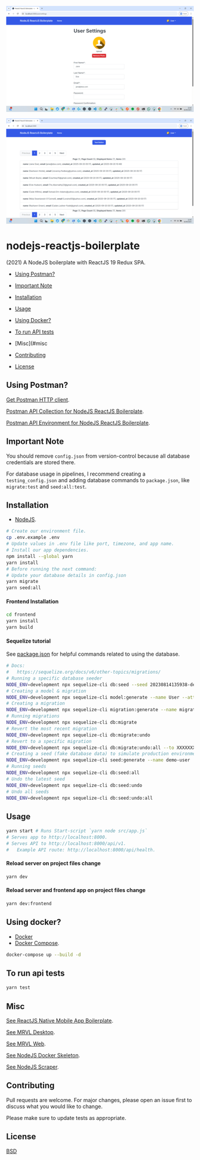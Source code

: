 ![nodejs-reactjs-boilerplate.png](https://github.com/kkamara/useful/blob/main/nodejs-reactjs-boilerplate.png?raw=true)

![nodejs-reactjs-boilerplate2.png](https://github.com/kkamara/useful/blob/main/nodejs-reactjs-boilerplate2.png?raw=true)

# nodejs-reactjs-boilerplate

(2021) A NodeJS boilerplate with ReactJS 19 Redux SPA.

* [Using Postman?](#postman)

* [Important Note](#important-note)

* [Installation](#installation)

* [Usage](#usage)

* [Using Docker?](#using-docker)

* [To run API tests](#to-run-api-tests)

* [Misc](#misc

* [Contributing](#contributing)

* [License](#license)

<a name="postman"></a>
## Using Postman?

[Get Postman HTTP client](https://www.postman.com).

[Postman API Collection for NodeJS ReactJS Boilerplate](https://github.com/kkamara/nodejs-reactjs-boilerplate/blob/main/nodejs-reactjs-boilerplate.postman_collection.json).

[Postman API Environment for NodeJS ReactJS Boilerplate](https://github.com/kkamara/nodejs-reactjs-boilerplate/blob/main/nodejs-reactjs-boilerplate.postman_environment.json).

## Important Note

You should remove `config.json` from version-control because all database credentials are stored there.

For database usage in pipelines, I recommend creating a `testing_config.json` and adding database commands to `package.json`, like `migrate:test` and `seed:all:test`.

## Installation

* [NodeJS](https://nodejs.org/en/).

```bash
# Create our environment file.
cp .env.example .env
# Update values in .env file like port, timezone, and app name.
# Install our app dependencies.
npm install --global yarn
yarn install
# Before running the next command:
# Update your database details in config.json
yarn migrate
yarn seed:all
```

#### Frontend Installation

```bash
cd frontend
yarn install
yarn build
```

#### Sequelize tutorial

See [package.json](https://github.com/kkamara/nodejs-reactjs-boilerplate/blob/main/package.json) for helpful commands related to using the database.

```bash
# Docs:
#   https://sequelize.org/docs/v6/other-topics/migrations/
# Running a specific database seeder
NODE_ENV=development npx sequelize-cli db:seed --seed 20230814135938-demo-user.js
# Creating a model & migration
NODE_ENV=development npx sequelize-cli model:generate --name User --attributes firstName:string,lastName:string,email:string
# Creating a migration
NODE_ENV=development npx sequelize-cli migration:generate --name migration-skeleton
# Running migrations
NODE_ENV=development npx sequelize-cli db:migrate
# Revert the most recent migration
NODE_ENV=development npx sequelize-cli db:migrate:undo
# Revert to a specific migration
NODE_ENV=development npx sequelize-cli db:migrate:undo:all --to XXXXXXXXXXXXXX-create-posts.js
# Creating a seed (fake database data) to simulate production environment
NODE_ENV=development npx sequelize-cli seed:generate --name demo-user
# Running seeds
NODE_ENV=development npx sequelize-cli db:seed:all
# Undo the latest seed
NODE_ENV=development npx sequelize-cli db:seed:undo
# Undo all seeds
NODE_ENV=development npx sequelize-cli db:seed:undo:all
```

## Usage

```bash
yarn start # Runs Start-script `yarn node src/app.js`
# Serves app to http://localhost:8000.
# Serves API to http://localhost:8000/api/v1.
#   Example API route: http://localhost:8000/api/health.
```

#### Reload server on project files change

```bash
yarn dev
```

#### Reload server and frontend app on project files change

```bash
yarn dev:frontend
```

<a name="using-docker"></a>
## Using docker?

* [Docker](https://docs.docker.com/engine/install/) 
* [Docker Compose](https://docs.docker.com/compose/install/).

```bash
docker-compose up --build -d
```

## To run api tests

```bash
yarn test
```

## Misc

[See ReactJS Native Mobile App Boilerplate](https://github.com/kkamara/ReactJSNativeMobileAppBoilerplate).

[See MRVL Desktop](https://github.com/kkamara/mrvl-desktop).

[See MRVL Web](https://github.com/kkamara/mrvl-web).

[See NodeJS Docker Skeleton](https://github.com/kkamara/nodejs-docker-skeleton).

[See NodeJS Scraper](https://github.com/kkamara/nodejs-scraper).

## Contributing
Pull requests are welcome. For major changes, please open an issue first to discuss what you would like to change.

Please make sure to update tests as appropriate.

## License
[BSD](https://opensource.org/licenses/BSD-3-Clause)
